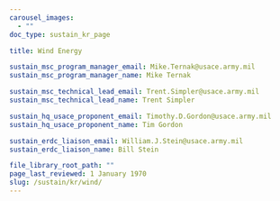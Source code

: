 ```yaml
---
carousel_images:
  - ""
doc_type: sustain_kr_page

title: Wind Energy

sustain_msc_program_manager_email: Mike.Ternak@usace.army.mil
sustain_msc_program_manager_name: Mike Ternak

sustain_msc_technical_lead_email: Trent.Simpler@usace.army.mil
sustain_msc_technical_lead_name: Trent Simpler

sustain_hq_usace_proponent_email: Timothy.D.Gordon@usace.army.mil
sustain_hq_usace_proponent_name: Tim Gordon

sustain_erdc_liaison_email: William.J.Stein@usace.army.mil
sustain_erdc_liaison_name: Bill Stein

file_library_root_path: ""
page_last_reviewed: 1 January 1970
slug: /sustain/kr/wind/
---
```

